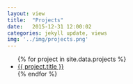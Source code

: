```yaml
---
layout: view
title:  "Projects"
date:   2015-12-31 12:00:02
categories: jekyll update, views
img: '../img/projects.png'
---
```


<ul>
  {% for project in site.data.projects %}
    <li class="project">
      <a href="{{project.url}}" target="_blank">
        {{ project.title }}
      </a>
    </li>
  {% endfor %}
</ul>
